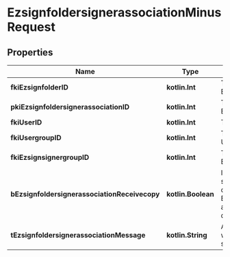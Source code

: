 
# EzsignfoldersignerassociationMinusRequest

## Properties
Name | Type | Description | Notes
------------ | ------------- | ------------- | -------------
**fkiEzsignfolderID** | **kotlin.Int** | The unique ID of the Ezsignfolder | 
**pkiEzsignfoldersignerassociationID** | **kotlin.Int** | The unique ID of the Ezsignfoldersignerassociation |  [optional]
**fkiUserID** | **kotlin.Int** | The unique ID of the User |  [optional]
**fkiUsergroupID** | **kotlin.Int** | The unique ID of the Usergroup |  [optional]
**fkiEzsignsignergroupID** | **kotlin.Int** | The unique ID of the Ezsignsignergroup |  [optional]
**bEzsignfoldersignerassociationReceivecopy** | **kotlin.Boolean** | If this flag is true. The signatory will receive a copy of every signed Ezsigndocument even if it ain&#39;t required to sign the document. |  [optional]
**tEzsignfoldersignerassociationMessage** | **kotlin.String** | A custom text message that will be added to the email sent. |  [optional]



